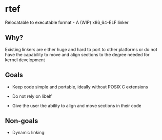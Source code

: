 rtef
====

Relocatable to executable format - A (WIP) x86_64-ELF linker

Why?
----

Existing linkers are either huge and hard to port to other platforms or do not have the capability to move and align sections to the degree needed for kernel development

Goals
-----

* Keep code simple and portable, ideally without POSIX C extensions

* Do not rely on libelf

* Give the user the ability to align and move sections in their code

Non-goals
---------

* Dynamic linking
